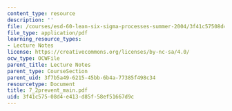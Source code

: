 ```yaml
---
content_type: resource
description: ''
file: /courses/esd-60-lean-six-sigma-processes-summer-2004/3f41c57508d4e413d85f58ef51667d9c_7_2prevent_main.pdf
file_type: application/pdf
learning_resource_types:
- Lecture Notes
license: https://creativecommons.org/licenses/by-nc-sa/4.0/
ocw_type: OCWFile
parent_title: Lecture Notes
parent_type: CourseSection
parent_uid: 3f7b5a49-6215-45bb-6b4a-77385f498c34
resourcetype: Document
title: 7_2prevent_main.pdf
uid: 3f41c575-08d4-e413-d85f-58ef51667d9c
---
```

